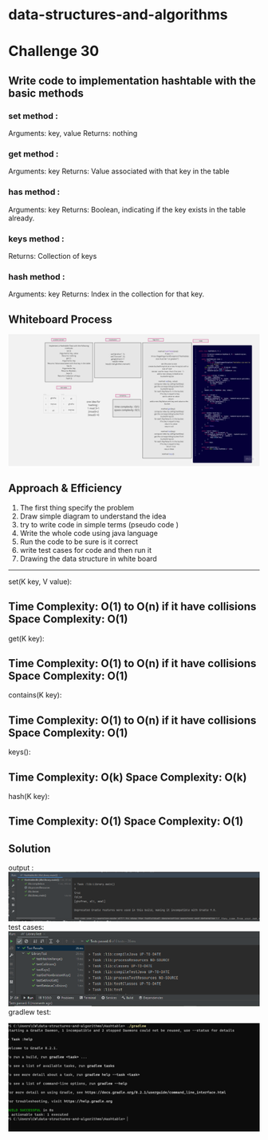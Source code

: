# data-structures-and-algorithms

# Challenge 30
<!-- Description of the challenge -->
## Write code to implementation  hashtable with the basic methods 
### set method :
Arguments: key, value
Returns: nothing
### get method :
Arguments: key
Returns: Value associated with that key in the table
### has method :
Arguments: key
Returns: Boolean, indicating if the key exists in the table already.
### keys method :
Returns: Collection of keys
### hash method :
Arguments: key
Returns: Index in the collection for that key.



## Whiteboard Process
<!-- Embedded whiteboard image -->
![Untitled (8).jpg](pic%2FUntitled%20%288%29.jpg)


## Approach & Efficiency
<!-- What approach did you take? Why? What is the Big O space/time for this approach? -->
1. The first thing specify the problem
2. Draw simple diagram to understand the idea
3. try to write code in simple terms (pseudo code )
4. Write the whole code using java language
5. Run the code to be sure is it correct
6. write test cases for code and then run it
7. Drawing the data structure in white board



------------------------------------
set(K key, V value):

Time Complexity: O(1) to O(n) if it have collisions
Space Complexity: O(1)
------------------------------------
get(K key):

Time Complexity: O(1) to O(n) if it have collisions
Space Complexity: O(1)
------------------------------------
contains(K key):

Time Complexity: O(1) to O(n) if it have collisions
Space Complexity: O(1)
-------------------------------------
keys():

Time Complexity: O(k)
Space Complexity: O(k)
-------------------------------------
hash(K key):

Time Complexity: O(1)
Space Complexity: O(1)
--------------------------------------

## Solution
<!-- Show how to run your code,and examples of it in action -->
output :
![hashtableoutput.PNG](pic%2Fhashtableoutput.PNG)
test cases:
![testcaseshashtable.PNG](pic%2Ftestcaseshashtable.PNG)
gradlew test:

![gradlewhash.PNG](pic%2Fgradlewhash.PNG)
